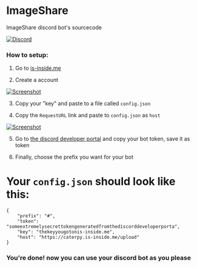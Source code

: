 # ImageShare
ImageShare discord bot's sourcecode

[![Discord](https://discordapp.com/api/guilds/580700722211848192/widget.png)](https://discord.gg/wGbNwKc)

### How to setup:

1. Go to [is-inside.me](https://is-inside.me)

2. Create a account

[![Screenshot](https://caterpy.is-inside.me/7UNSUC5F.jpg)](http://caterpy.tk)

3. Copy your "key" and paste to a file called `config.json` 

4. Copy the `RequestURL` link and paste to `config.json` as `host`

[![Screenshot](https://caterpy.is-inside.me/PZbkvk8X.jpg)](http://caterpy.tk)

5. Go to [the discord developer portal](https://discordapp.com/developers/applications/) and copy your bot token, save it as token

6. Finally, choose the prefix you want for your bot

# Your `config.json` should look like this:

```
{
    "prefix": "#",
    "token": "someextremelysecrettokengeneratedfromthediscorddeveloperporta",
    "key": "thekeyyougotonis-inside.me",
    "host": "https://caterpy.is-inside.me/upload"
}
```

### You're done! now you can use your discord bot as you please
